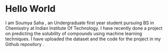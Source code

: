 # Hello World
I am Soumya Saha , an Undergraduate first year student pursuing BS in Chemisstry at Indian Institute Of Technology. I have recently done a project on predicting the solubility of compounds using machine learning techniques. I have uploaded the dataset and the code for the project in my Github repository .
